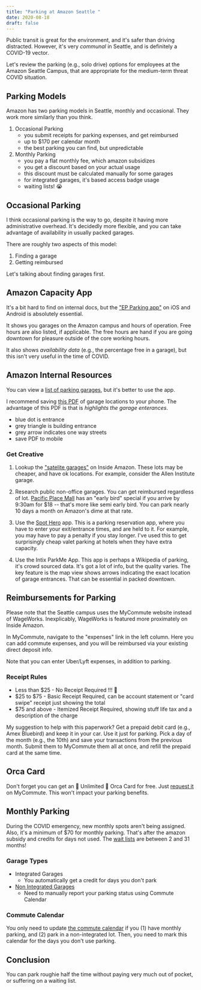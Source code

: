 ```yaml
---
title: "Parking at Amazon Seattle "
date: 2020-08-18
draft: false
---
```


Public transit is great for the environment, and it's safer than driving distracted. However, it's very *communal* in Seattle, and is definitely a COVID-19 vector.

Let's review the parking (e.g., solo drive) options for employees at the Amazon Seattle Campus, that are appropriate for the medium-term threat COVID situation. 

## Parking Models
Amazon has two parking models in Seattle, monthly and occasional. They work more similarly than you think.

1. Occasional Parking
    - you submit receipts for parking expenses, and get reimbursed
    - up to $170 per calendar month
    - the best parking you can find, but unpredictable
2. Monthly Parking
    - you pay a flat monthly fee, which amazon subsidizes 
    - you get a discount based on your actual usage
    - this discount must be calculated manually for some garages
    - for integrated garages, it's based access badge usage 
    - waiting lists! 😭

## Occasional Parking
I think occasional parking is the way to go, despite it having more administrative overhead. It's decidedly more flexible, and you can take advantage of availability in usually packed garages. 

There are roughly two aspects of this model:
1. Finding a garage
2. Getting reimbursed

Let's talking about finding garages first. 

## Amazon Capacity App

It's a bit hard to find on internal docs, but the ["EP Parking app"](https://amazon-slu.luum.com/commute/content/parking/parking-resources-and-faqs/epfinder-parking-app) on iOS and Android is absolutely essential.

It shows you garages on the Amazon campus and hours of operation. Free hours are also listed, if applicable. The free hours are hand if you are going downtown for pleasure outside of the core working hours. 

It also shows *availability data* (e.g., the percentage free in a garage), but this isn't very useful in the time of COVID. 

## Amazon Internal Resources

You can view a [list of parking garages](https://amazon-slu.luum.com/commute/content/parking/slu-parking-garages), but it's better to use the app. 

I recommend saving [this PDF](https://amazon-slu.luum.com/commute/content/parking/seattle-campus-parking-neighborhood-map) of garage locations to your phone. The advantage of this PDF is that is *highlights the garage enterances*. 
- blue dot is entrance
- grey triangle is building entrance
- grey arrow indicates one way streets
- save PDF to mobile

### Get Creative 

1. Lookup the ["satelite garages"](https://amazon-slu.luum.com/commute/content/parking/satellite-parking) on Inside Amazon. These lots may be cheaper, and have ok locations. For example, consider the Allen Institute garage. 

2. Research public non-office garages. You can get reimbursed regardless of lot. [Pacific Place Mall](https://www.pacificplaceseattle.com/directions-and-parking/) has an "early bird" special if you arrive by 9:30am for $18 -- that's more like semi early bird. You can park nearly 10 days a month on Amazon's dime at that rate. 

3. Use the [Spot Hero](https://spothero.com/parking) app. This is a parking reservation app, where you have to enter your exit/entrance times, and are held to it. For example, you may have to pay a penalty if you stay longer. I've used this to get surprisingly cheap valet parking at hotels when they have extra capacity. 

4. Use the Intix ParkMe App. This app is perhaps a Wikipedia of parking, it's crowd sourced data. It's got a lot of info, but the quality varies. The key feature is the map view shows arrows indicating the exact location of garage entrances. That can be essential in packed downtown. 

## Reimbursements for Parking

Please note that the Seattle campus uses the MyCommute website instead of WageWorks. Inexplicably, WageWorks is featured more proximately on Inside Amazon. 

In MyCommute, navigate to the "expenses" link in the left column. Here you can add commute expenses, and you will be reimbursed via your existing direct deposit info. 

Note that you can enter Uber/Lyft expenses, in addition to parking. 

### Receipt Rules

- Less than $25 - No Receipt Required !!! 🥳
- $25 to $75 - Basic Receipt Required, can be account statement or "card swipe" receipt just showing the total
- $75 and above - Itemized Receipt Required, showing stuff life tax and a description of the charge

My suggestion to help with this paperwork? Get a prepaid debit card (e.g., Amex Bluebird) and keep it in your car. Use it just for parking. Pick a day of the month (e.g., the 10th) and save your transactions from the previous month. Submit them to MyCommute them all at once, and refill the prepaid card at the same time. 

## Orca Card
Don't forget you can get an 🎉 Unlimited 🎉 Orca Card for free. Just [request it](https://amazon-slu.luum.com/accounts/transitcards) on MyCommute. This won't impact your parking benefits. 

## Monthly Parking
During the COVID emergency, new monthly spots aren't being assigned. Also, it's a minimum of $70 for monthly parking. That's after the amazon subsidy and credits for days not used. The [wait lists](https://amazon-slu.luum.com/commute/content/parking/permanent-parking-wait-time) are between 2 and 31 months!

### Garage Types
- Integrated Garages
    - You automatically get a credit for days you don't park
- [Non Integrated Garages](https://amazon-slu.luum.com/commute/content/parking/slu-parking-garages/integration-status)
    - Need to manually report your parking status using Commute Calendar

### Commute Calendar

You only need to update [the commute calendar](https://amazon-slu.luum.com/commute/calendar) if you (1) have monthly parking, and (2) park in a non-integrated lot. Then, you need to mark this calendar for the days you don't use parking. 



## Conclusion

You can park roughie half the time without paying very much out of pocket, or suffering on a waiting list. 